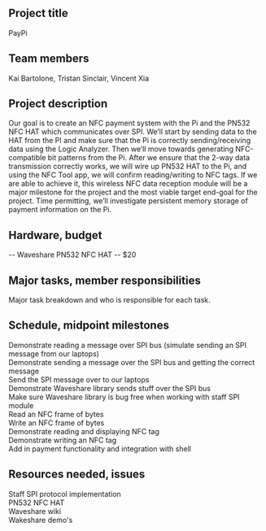 ## Project title
PayPi

## Team members
Kai Bartolone, Tristan Sinclair, Vincent Xia

## Project description

Our goal is to create an NFC payment system with the Pi and the PN532 NFC HAT which communicates over SPI. We’ll start by sending data to the HAT from the PI and make sure that the Pi is correctly sending/receiving data using the Logic Analyzer. Then we’ll move towards generating NFC-compatible bit patterns from the Pi. After we ensure that the 2-way data transmission correctly works, we will wire up PN532 HAT to the Pi, and using the NFC Tool app, we will confirm reading/writing to NFC tags. If we are able to achieve it, this wireless NFC data reception module will be a major milestone for the project and the most viable target end-goal for the project. Time permitting, we’ll investigate persistent memory storage of payment information on the Pi.



## Hardware, budget


-- Waveshare PN532 NFC HAT -- $20

## Major tasks, member responsibilities
Major task breakdown and who is responsible for each task.

## Schedule, midpoint milestones

Demonstrate reading a message over SPI bus (simulate sending an SPI message from our laptops)  
Demonstrate sending a message over the SPI bus and getting the correct message  
Send the SPI message over to our laptops  
Demonstrate Waveshare library sends stuff over the SPI bus  
Make sure Waveshare library is bug free when working with staff SPI module  
Read an NFC frame of bytes  
Write an NFC frame of bytes  
Demonstrate reading and displaying NFC tag  
Demonstrate writing an NFC tag  
Add in payment functionality and integration with shell  



## Resources needed, issues

Staff SPI protocol implementation  
PN532 NFC HAT  
Waveshare wiki  
Wakeshare demo's

